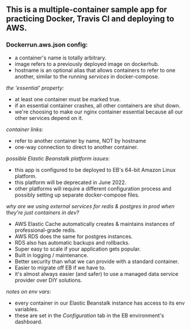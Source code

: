 ## This is a multiple-container sample app for practicing Docker, Travis CI and deploying to AWS.  

### Dockerrun.aws.json config:
- a container's name is totally arbitrary.
- image refers to a previously deployed image on dockerhub.
- hostname is an optional alias that allows containers to refer to one another, similar to the running *services* in docker-compose.

_the 'essential' property:_  
- at least one container must be marked true.
- if an essential container crashes, all other containers are shut down.
- we're choosing to make our nginx container essential because all our other services depend on it.

_container links:_  
- refer to another container by name, NOT by hostname
- one-way connection to direct to another container.

_possible Elastic Beanstalk platform issues:_
- this app is configured to be deployed to EB's 64-bit Amazon Linux platform.
- this platform will be deprecated in June 2022.
- other platforms will require a different configuration process and possibly setting up separate docker-compose files.

_why are we using external services for redis & postgres in prod when they're just containers in dev?_
- AWS Elastic Cache automatically creates & maintains instances of professional-grade redis.
- AWS RDS does the same for postgres instances.
- RDS also has automatic backups and rollbacks.
- Super easy to scale if your application gets popular.
- Built in logging / maintenance.
- Better security than what we can provide with a standard container.
- Easier to migrate off EB if we have to.
- it's almost always easier (and safer) to use a managed data service provider over DIY solutions.

_notes on env vars:_
- every container in our Elastic Beanstalk instance has access to its env variables.
- these are set in the *Configuration* tab in the EB environment's dashboard.